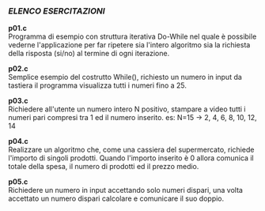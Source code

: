 ### *ELENCO ESERCITAZIONI*

**p01.c**  
Programma di esempio con struttura iterativa Do-While nel quale è possibile vederne l'applicazione per far ripetere sia
l'intero algoritmo sia la richiesta della risposta (si/no) al termine di ogni iterazione.

**p02.c**   
Semplice esempio del costrutto While(), richiesto un numero in input da tastiera il programma visualizza tutti i numeri fino a 25.

**p03.c**   
Richiedere all'utente un numero intero N positivo, stampare a video tutti i numeri pari compresi tra 1 ed il numero inserito. es: N=15 -> 2, 4, 6, 8, 10, 12, 14   

**p04.c**   
Realizzare un algoritmo che, come una cassiera del supermercato, richiede l'importo di singoli prodotti.
Quando l'importo inserito è 0 allora comunica il totale della spesa, il numero di prodotti ed il prezzo medio.   

**p05.c**   
Richiedere un numero in input accettando solo numeri dispari, una volta accettato un numero dispari calcolare e comunicare il suo doppio.
